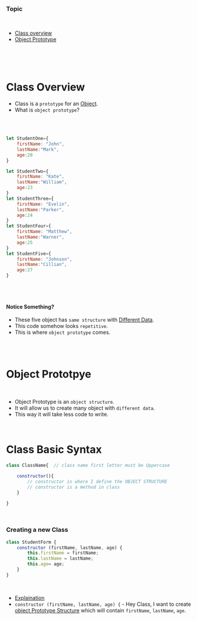### Topic

<br>

* [Class overview](#class-overview)  
* [Object Prototype](#object-prototpye) 

<br>
<br>
<br>

# Class Overview

* Class is a `prototype` for an <ins>Object</ins>.
* What is `object prototype`?

<br>
<br>

```javascript
let StudentOne={
    firstName: "John",
    lastName:"Mark",
    age:20
}

let StudentTwo={
    firstName: "Kate",
    lastName:"William",
    age:23
}
let StudentThree={
    firstName: "Evelin",
    lastName:"Parker",
    age:24
}
let StudentFour={
    firstName: "Matthew",
    lastName:"Warner",
    age:25
}
let StudentFive={
    firstName: "Johnson",
    lastName:"Cillian",
    age:27
}
```

<br>
<br> 


#### Notice Something?

* These five object has `same structure` with <ins>Different Data</ins>.
* This code somehow looks `repetitive`.
* This is where `object prototype` comes.

<br>
<br> 

# Object Prototpye

<br>

* Object Prototype is an `object structure`.
* It will allow us to create many object with `different data`.
* This way it will take less code to write.

<br>

# Class Basic Syntax


```javascript
class ClassName{  // class name first letter must be Uppercase

    constructor(){
        // constructor is where I define the OBJECT STRUCTURE
        // constructor is a method in class        
    }

}
```

<br>

### Creating a new Class 

```javascript
class StudentForm {
    constructor (firstName, lastName, age) {
        this.firstName = firstName;
        this.lastName = lastName;
        this.age= age;
    }
}
```

<br>

* <ins>Explaination</ins>
* `constructor (firstName, lastName, age) {` - Hey Class, I want to create <ins>object Prototype Structure</ins> which will contain `firstName`, `lastName`, `age`.


